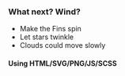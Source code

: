 ### What next? Wind?

* Make the Fins spin
* Let stars twinkle
* Clouds could move slowly

#### Using HTML/SVG/PNG/JS/SCSS
